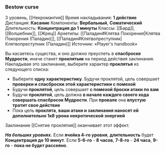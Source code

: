 ### Bestow curse
3 уровень, [[Некромантия]]
Время накладывания: **1 действие**
Дистанция: **Касание**
Компоненты: **Вербальный**, **Соматический**
Длительность: **Концентрация до 1 минуты**
Классы: [[Бард]], [[Волшебник]], [[Жрец]]
Архетипы: [[Паладин#Клятва Покорения|Клятва Покорения (Паладин)]], [[Паладин#Клятвопреступник|Клятвопреступник (Паладин)]]
Источник: «Player's handbook»

Вы касаетесь существа, и оно должно преуспеть в **спасброске Мудрости**, иначе станет **проклятым** на период действия заклинания. Накладывая это заклинание, выберите характер **проклятья** из следующего списка:

- Выберите **одну характеристику**. Будучи проклятой, цель совершает **проверки и спасброски этой характеристики с помехой**
- Будучи **проклятой**, цель совершает **с помехой броски атаки по вам**
- Будучи **проклятой**, цель должна **в начале каждого своего хода совершать спасбросок Мудрости**. При **провале** она **впустую тратит свое действие**
- Пока цель **проклята**, **ваши атаки и заклинания наносят ей дополнительно 1к8 урона некротической энергией**

Заклинание [[Снятие проклятия]] оканчивает этот эффект.

**_На больших уровнях._** Если **ячейка 4-го уровня**, **длительность** будет **Концентрация до 10 минут**. Если **5-6-го** - **8 часов**, **7-8-го** - **24 часа**, **9-го** - **пока не будет рассеяно**.